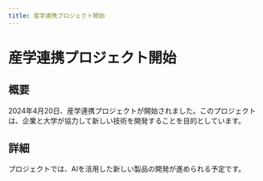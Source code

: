 ```yaml
---
title: 産学連携プロジェクト開始
---
```


# 産学連携プロジェクト開始

## 概要

2024年4月20日、産学連携プロジェクトが開始されました。このプロジェクトは、企業と大学が協力して新しい技術を開発することを目的としています。

## 詳細

プロジェクトでは、AIを活用した新しい製品の開発が進められる予定です。 